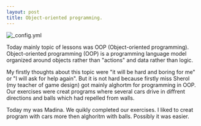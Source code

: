 ```yaml
---
layout: post
title: Object-oriented programming.
---
```

![_config.yml](http://zakdietzen.com/wp-content/uploads/2015/10/object-oriented-programming.jpg)

Today mainly topic of lessons was OOP (Object-oriented programming). Object-oriented programming (OOP) is a programming language model organized around objects rather than "actions" and data rather than logic. 

My firstly thoughts about this topic were "it will be hard and boring for me" or "I will ask for help again". But it is not hard because firstly miss Sherol (my teacher of game design) got mainly alghortm for programming in OOP. Our exercises were creat programs where several cars drive in diffrent directions and balls which had repelled from walls. 

Today my was Madina. We quikly completed our exercises. I liked to creat program with cars more then alghoritm with balls. Possibly it was easier.
